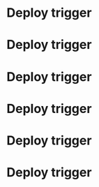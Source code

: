 # Deploy trigger
# Deploy trigger
# Deploy trigger
# Deploy trigger
# Deploy trigger
# Deploy trigger
